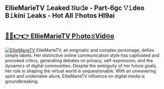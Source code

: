 ## EllieMarieTV 𝙻eaked 𝙽u𝚍e - Part-6gc 𝚅𝚒deo B𝚒kini 𝙻eaks - Hot All 𝙿hotos Hl9ai

# <h2><a href="http://ld2pmcr.urlbe.top/?page=EllieMarieTV">🔗🔗👉👉 EllieMarieTV P𝚑oto𝚜Vid𝚎o</a></h2>

[![EllieMarieTV](https://i.imgur.com/eBuTRDB.gif)](http://ld2pmcr.urlbe.top/?page=EllieMarieTV)
EllieMarieTV, an enigmatic and complex personage, defies simple labels. Her distinctive online communication style has captivated and provoked critics, generating debates on privacy, self-expression, and the dynamics of digital communities. Despite the ambiguity of her future goals, her role in shaping the virtual world is unquestionable. With an unwavering spirit and undeniable allure, EllieMarieTV influence on digital media is groundbreaking.
